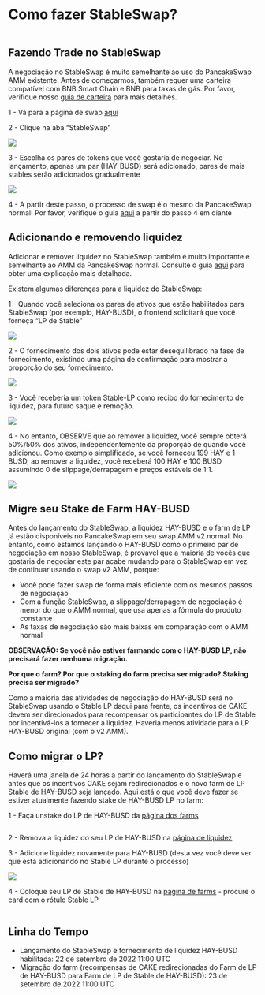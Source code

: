 # Como fazer StableSwap?

<figure><img src="../../.gitbook/assets/how-to-stableswap.png" alt=""><figcaption></figcaption></figure>

## Fazendo Trade no StableSwap&#x20;

A negociação no StableSwap é muito semelhante ao uso do PancakeSwap AMM existente. Antes de começarmos, também requer uma carteira compatível com BNB Smart Chain e BNB para taxas de gás. Por favor, verifique nosso [guia de carteira](https://docs.pancakeswap.finance/v/portuguese-brazilian/get-started/wallet-guide) para mais detalhes.&#x20;

1 - Vá para a página de swap [aqui](https://pancakeswap.finance/swap#/swap)&#x20;

2 - Clique na aba “StableSwap”

![](<../../.gitbook/assets/image (1).png>)

3 - Escolha os pares de tokens que você gostaria de negociar. No lançamento, apenas um par (HAY-BUSD) será adicionado, pares de mais stables serão adicionados gradualmente

![](<../../.gitbook/assets/image (5).png>)

4 - A partir deste passo, o processo de swap é o mesmo da PancakeSwap normal! Por favor, verifique o guia [aqui](https://docs.pancakeswap.finance/v/portuguese-brazilian/produtos/pancakeswap-exchange/trade-guide) a partir do passo 4 em diante

## Adicionando e removendo liquidez

Adicionar e remover liquidez no StableSwap também é muito importante e semelhante ao AMM da PancakeSwap normal. Consulte o guia [aqui](https://docs.pancakeswap.finance/v/portuguese-brazilian/produtos/pancakeswap-exchange/liquidity-guide) para obter uma explicação mais detalhada.&#x20;

Existem algumas diferenças para a liquidez do StableSwap:&#x20;

1 - Quando você seleciona os pares de ativos que estão habilitados para StableSwap (por exemplo, HAY-BUSD), o frontend solicitará que você forneça “LP de Stable”

![](<../../.gitbook/assets/image (7).png>)

2 - O fornecimento dos dois ativos pode estar desequilibrado na fase de fornecimento, existindo uma página de confirmação para mostrar a proporção do seu fornecimento.

![](<../../.gitbook/assets/image (10) (1).png>)

3 - Você receberia um token Stable-LP como recibo do fornecimento de liquidez, para futuro saque e remoção.

![](<../../.gitbook/assets/image (6).png>)

4 - No entanto, OBSERVE que ao remover a liquidez, você sempre obterá 50%/50% dos ativos, independentemente da proporção de quando você adicionou. Como exemplo simplificado, se você forneceu 199 HAY e 1 BUSD, ao remover a liquidez, você receberá 100 HAY e 100 BUSD assumindo 0 de slippage/derrapagem e preços estáveis de 1:1.

![](<../../.gitbook/assets/image (3) (1).png>)

## Migre seu Stake de Farm HAY-BUSD&#x20;

Antes do lançamento do StableSwap, a liquidez HAY-BUSD e o farm de LP já estão disponíveis no PancakeSwap em seu swap AMM v2 normal. No entanto, como estamos lançando o HAY-BUSD como o primeiro par de negociação em nosso StableSwap, é provável que a maioria de vocês que gostaria de negociar este par acabe mudando para o StableSwap em vez de continuar usando o swap v2 AMM, porque:&#x20;

* Você pode fazer swap de forma mais eficiente com os mesmos passos de negociação&#x20;
* Com a função StableSwap, a slippage/derrapagem de negociação é menor do que o AMM normal, que usa apenas a fórmula do produto constante&#x20;
* As taxas de negociação são mais baixas em comparação com o AMM normal&#x20;

**OBSERVAÇÃO: Se você não estiver farmando com o HAY-BUSD LP, não precisará fazer nenhuma migração.**&#x20;

**Por que o farm? Por que o staking do farm precisa ser migrado? Staking precisa ser migrado?**&#x20;

Como a maioria das atividades de negociação do HAY-BUSD será no StableSwap usando o Stable LP daqui para frente, os incentivos de CAKE devem ser direcionados para recompensar os participantes do LP de Stable por incentivá-los a fornecer a liquidez. Haveria menos atividade para o LP HAY-BUSD original (com o v2 AMM).

## Como migrar o LP?

Haverá uma janela de 24 horas a partir do lançamento do StableSwap e antes que os incentivos CAKE sejam redirecionados e o novo farm de LP Stable de HAY-BUSD seja lançado. Aqui está o que você deve fazer se estiver atualmente fazendo stake de HAY-BUSD LP no farm:&#x20;

1 - Faça unstake do LP de HAY-BUSD da [página dos farms](https://pancakeswap.finance/farms)

<figure><img src="../../.gitbook/assets/Screenshot 2022-09-21 at 7.27.18 PM.png" alt=""><figcaption></figcaption></figure>

2 - Remova a liquidez do seu LP de HAY-BUSD na [página de liquidez](https://pancakeswap.finance/liquidity)&#x20;

3 - Adicione liquidez novamente para HAY-BUSD (desta vez você deve ver que está adicionando no Stable LP durante o processo)

![](<../../.gitbook/assets/image (2) (1).png>)

4 - Coloque seu LP de Stable de HAY-BUSD na [página de farms](https://pancakeswap.finance/farms) - procure o card com o rótulo Stable LP

<figure><img src="../../.gitbook/assets/Screenshot 2022-09-21 at 7.48.09 PM.png" alt=""><figcaption></figcaption></figure>

## Linha do Tempo <a href="#timeline" id="timeline"></a>

* Lançamento do StableSwap e fornecimento de liquidez HAY-BUSD habilitada: 22 de setembro de 2022 11:00 UTC&#x20;
* Migração do farm (recompensas de CAKE redirecionadas do Farm de LP de HAY-BUSD para Farm de LP de Stable de HAY-BUSD): 23 de setembro de 2022 11:00 UTC

